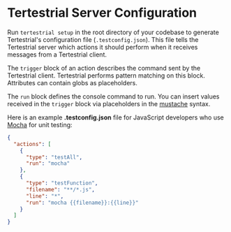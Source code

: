 # Tertestrial Server Configuration

Run <code type="tertestrial-command">tertestrial setup</code> in the root
directory of your codebase to generate Tertestrial's configuration file
(<code type="repo/existing-file">.testconfig.json</code>). This file tells the
Tertestrial server which actions it should perform when it receives messages
from a Tertestrial client.

The `trigger` block of an action describes the command sent by the Tertestrial
client. Tertestrial performs pattern matching on this block. Attributes can
contain globs as placeholders.

The `run` block defines the console command to run. You can insert values
received in the `trigger` block via placeholders in the
[mustache](https://mustache.github.io) syntax.

Here is an example **.testconfig.json** file for JavaScript developers who use
[Mocha](https://mochajs.org) for unit testing:

```json
{
  "actions": [
    {
      "type": "testAll",
      "run": "mocha"
    },
    {
      "type": "testFunction",
      "filename": "**/*.js",
      "line": "*",
      "run": "mocha {{filename}}:{{line}}"
    }
  ]
}
```

